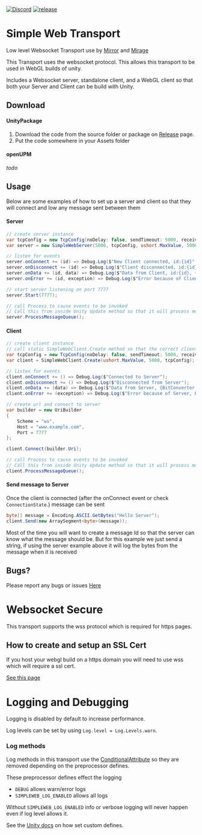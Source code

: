 <!-- [![Coverage](https://sonarcloud.io/api/project_badges/measure?project=MirrorNetworking_SimpleWebTransport&metric=coverage)](https://sonarcloud.io/dashboard?id=MirrorNetworking_SimpleWebTransport) 
[![Quality Gate Status](https://sonarcloud.io/api/project_badges/measure?project=MirrorNetworking_SimpleWebTransport&metric=alert_status)](https://sonarcloud.io/dashboard?id=MirrorNetworking_SimpleWebTransport) -->
[![Discord](https://img.shields.io/discord/809535064551456888.svg)](https://discordapp.com/invite/yp6W73Xs68)
[![release](https://img.shields.io/github/release/James-Frowen/SimpleWebTransport.svg)](https://github.com/James-Frowen/SimpleWebTransport/releases/latest)

# Simple Web Transport

Low level Websocket Transport use by [Mirror](https://github.com/vis2k/Mirror) and [Mirage](https://github.com/MirageNet/Mirage)

This Transport uses the websocket protocol. This allows this transport to be used in WebGL builds of unity.

Includes a Websocket server, standalone client, and a WebGL client so that both your Server and Client can be build with Unity.

## Download

#### UnityPackage 
1) Download the code from the source folder or package on [Release](https://github.com/James-Frowen/SimpleWebTransport/releases) page.
2) Put the code somewhere in your Assets folder

#### openUPM

*todo*

## Usage

Below are some examples of how to set up a server and client so that they will connect and low any message sent between them

#### Server

```cs
// create server instance
var tcpConfig = new TcpConfig(noDelay: false, sendTimeout: 5000, receiveTimeout: 20000);
var server = new SimpleWebServer(5000, tcpConfig, ushort.MaxValue, 5000, new SslConfig());

// listen for events
server.onConnect += (id) => Debug.Log($"New Client connected, id:{id}");
server.onDisconnect += (id) => Debug.Log($"Client disconnected, id:{id}");
server.onData += (id, data) => Debug.Log($"Data from Client, id:{id}, {BitConverter.ToString(data.Array, data.Offset, data.Count)})");
server.onError += (id, exception) => Debug.Log($"Error because of Client, id:{id}, Error:{exception}");

// start server listening on port 7777
server.Start(7777);

// call Process to cause events to be invoked
// Call this from inside Unity Update method so that it will process message each frame
server.ProcessMessageQueue();
```

#### Client
```cs
// create client instance
// call static SimpleWebClient.Create method so that the correct client for WebGL or standalone is created
var tcpConfig = new TcpConfig(noDelay: false, sendTimeout: 5000, receiveTimeout: 20000);
var client = SimpleWebClient.Create(ushort.MaxValue, 5000, tcpConfig);

// listen for events
client.onConnect += () => Debug.Log($"Connected to Server");
client.onDisconnect += () => Debug.Log($"Disconnected from Server");
client.onData += (data) => Debug.Log($"Data from Server, {BitConverter.ToString(data.Array, data.Offset, data.Count)})");
client.onError += (exception) => Debug.Log($"Error because of Server, Error:{exception}");

// create url and connect to server
var builder = new UriBuilder
{
    Scheme = "ws",
    Host = "www.example.com",
    Port = 7777
};

client.Connect(builder.Uri);

// call Process to cause events to be invoked
// Call this from inside Unity Update method so that it will process message each frame
client.ProcessMessageQueue();
```

#### Send message to Server

Once the client is connected (after the onConnect event or check `ConnectionState`.) message can be sent
```cs
byte[] message = Encoding.ASCII.GetBytes("Hello Server");
client.Send(new ArraySegment<byte>(message));
```

Most of the time you will want to create a message Id so that the server can know what the message should be.
But for this example we just send a string, if using the server example above it will log the bytes from the message when it is received


## Bugs?

Please report any bugs or issues [Here](https://github.com/James-Frowen/SimpleWebTransport/issues)


# Websocket Secure

This transport supports the wss protocol which is required for https pages.

## How to create and setup an SSL Cert

If you host your webgl build on a https domain you will need to use wss which will require a ssl cert.

[See this page](./HowToCreateSSLCert.md)


# Logging and Debugging

Logging is disabled by default to increase performance.

Log levels can be set by using `Log.level = Log.Levels.warn`. 

### Log methods

Log methods in this transport use the [ConditionalAttribute](https://docs.microsoft.com/en-us/dotnet/api/system.diagnostics.conditionalattribute?view=netstandard-2.0) so they are removed depending on the preprocessor defines.

These preprocessor defines effect the logging
- `DEBUG` allows warn/error logs 
- `SIMPLEWEB_LOG_ENABLED` allows all logs

Without `SIMPLEWEB_LOG_ENABLED` info or verbose logging will never happen even if log level allows it.

See the [Unity docs](https://docs.unity3d.com/Manual/PlatformDependentCompilation.html) on how set custom defines.
